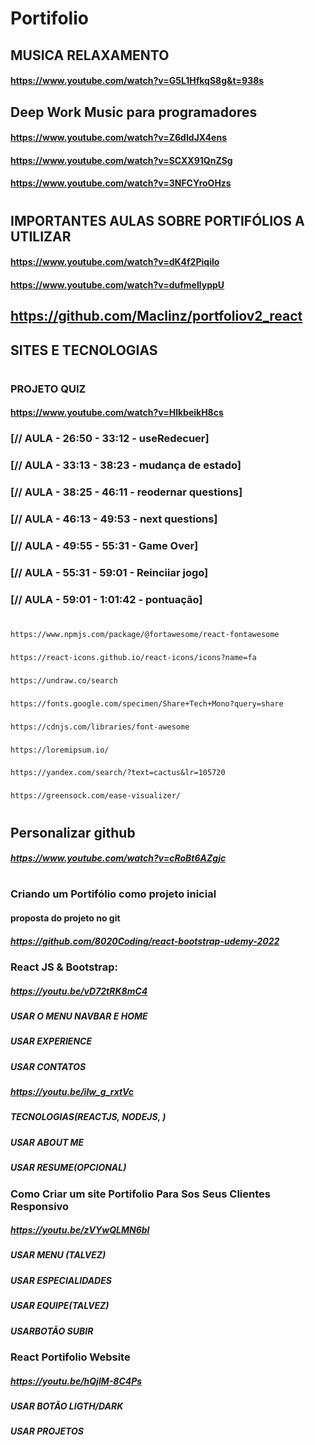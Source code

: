 # Portifolio

## MUSICA RELAXAMENTO
#### https://www.youtube.com/watch?v=G5L1HfkqS8g&t=938s
## Deep Work Music para programadores
#### https://www.youtube.com/watch?v=Z6dIdJX4ens
#### https://www.youtube.com/watch?v=SCXX91QnZSg
#### https://www.youtube.com/watch?v=3NFCYroOHzs 
#
## IMPORTANTES AULAS SOBRE PORTIFÓLIOS A UTILIZAR
#### https://www.youtube.com/watch?v=dK4f2Piqilo
#### https://www.youtube.com/watch?v=dufmeIlyppU
## https://github.com/Maclinz/portfoliov2_react

## SITES E TECNOLOGIAS
#
### PROJETO QUIZ
####    https://www.youtube.com/watch?v=HlkbeikH8cs
### [// AULA - 26:50 - 33:12 - useRedecuer]
### [// AULA - 33:13 - 38:23 - mudança de estado]
### [// AULA - 38:25 - 46:11 - reodernar questions]
### [// AULA - 46:13 - 49:53 - next questions]
### [// AULA - 49:55 - 55:31 - Game Over]
### [// AULA - 55:31 - 59:01 - Reinciiar jogo]
### [// AULA - 59:01 - 1:01:42 - pontuação]
#
 
    https://www.npmjs.com/package/@fortawesome/react-fontawesome
###
    https://react-icons.github.io/react-icons/icons?name=fa
###
    https://undraw.co/search
###
    https://fonts.google.com/specimen/Share+Tech+Mono?query=share
###
    https://cdnjs.com/libraries/font-awesome
###
    https://loremipsum.io/
###
    https://yandex.com/search/?text=cactus&lr=105720
###
    https://greensock.com/ease-visualizer/


#

## Personalizar github
##### https://www.youtube.com/watch?v=cRoBt6AZgjc
#
### Criando um Portifólio como projeto inicial
#### proposta do projeto no git 
##### https://github.com/8020Coding/react-bootstrap-udemy-2022

### React JS & Bootstrap:
#####    https://youtu.be/vD72tRK8mC4
#####    USAR O MENU NAVBAR E HOME
#####    USAR EXPERIENCE
#####   USAR CONTATOS

#####     https://youtu.be/ilw_g_rxtVc
#####     TECNOLOGIAS(REACTJS, NODEJS, )
#####    USAR ABOUT ME
#####     USAR RESUME(OPCIONAL)

### Como Criar um site Portifolio Para Sos Seus Clientes  Responsivo
#####     https://youtu.be/zVYwQLMN6bI
#####     USAR MENU (TALVEZ)
#####     USAR ESPECIALIDADES
#####     USAR EQUIPE(TALVEZ)
#####    USARBOTÃO SUBIR

### React Portifolio Website
#####     https://youtu.be/hQjlM-8C4Ps
#####     USAR BOTÃO LIGTH/DARK
#####     USAR PROJETOS
